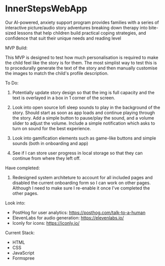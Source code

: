# InnerStepsWebApp
Our AI-powered, anxiety support program provides families with a series of interactive picture/audio story adventures breaking down therapy into bite-sized lessons that help children build practical coping strategies, and confidence that suit their unique needs and reading level

MVP Build:

This MVP is designed to test how much personalisation is required to make the child feel like the story is for them. The most simplist way to test this is to procedurally generate the text of the story and then manually customise the images to match the child's profile description.

To Do:

1. Potentially update story design so that the img is full capacity and the text is overlayed in a box in 1 corner of the screen.

2. Look into open source lofi sleep sounds to play in the background of the story. 
        Should start as soon as app loads and continue playing through the story. 
        Add a simple button to pause/play the sound, and a volume slider to adjust the volume. 
        Include a simple notification which asks to turn on sound for the best experience.

3. Look into gamification elements such as game-like buttons and simple sounds (both in onboarding and app) 

4. See if I can store user progress in local storage so that they can continue from where they left off.

Have completed:

1. Redesigned system architeture to account for all included pages and disabled the current onboarding form so I can work on other pages. Although I need to make sure I re-enable it once I've completed the other pages.

Look into:

- PostHog for user analytics: https://posthog.com/talk-to-a-human
- ElevenLabs for audio generation: https://elevenlabs.io/
- Iconly for icons: https://iconly.io/

Current Stack:

- HTML
- CSS
- JavaScript
- Formspree
